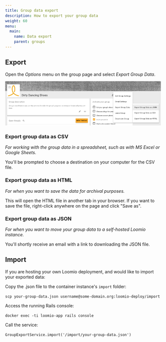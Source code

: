 ```yaml
---
title: Group data export
description: How to export your group data
weight: 60
menu:
  main:
    name: Data export
    parent: groups
---
```


## Export

Open the _Options_ menu on the group page and select _Export Group Data_.

![](group_data_export.png)

### Export group data as CSV

*For working with the group data in a spreadsheet, such as with MS Excel or Google Sheets.*

You'll be prompted to choose a destination on your computer for the CSV file.

### Export group data as HTML

*For when you want to save the data for archival purposes.*

This will open the HTML file in another tab in your browser. If you want to save the file, right-click anywhere on the page and click "Save as".

### Export group data as JSON

*For when you want to move your group data to a self-hosted Loomio instance.*

You'll shortly receive an email with a link to downloading the JSON file.

## Import

If you are hosting your own Loomio deployment, and would like to import your exported data:

Copy the .json file to the container instance's `import` folder:

`scp your-group-data.json username@some-domain.org:loomio-deploy/import`

Access the running Rails console:

`docker exec -ti loomio-app rails console`

Call the service:

`GroupExportService.import('/import/your-group-data.json')`

